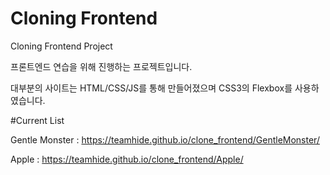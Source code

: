 # Cloning Frontend
Cloning Frontend Project

프론트엔드 연습을 위해 진행하는 프로젝트입니다.

대부분의 사이트는 HTML/CSS/JS를 통해 만들어졌으며 CSS3의 Flexbox를 사용하였습니다.


#Current List

Gentle Monster : https://teamhide.github.io/clone_frontend/GentleMonster/

Apple : https://teamhide.github.io/clone_frontend/Apple/

